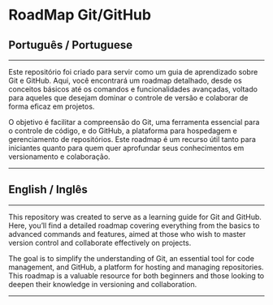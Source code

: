 # RoadMap Git/GitHub

## Português / Portuguese
<hr></hr>

Este repositório foi criado para servir como um guia de aprendizado sobre Git e GitHub. Aqui, você encontrará um roadmap detalhado, desde os conceitos básicos até os comandos e funcionalidades avançadas, voltado para aqueles que desejam dominar o controle de versão e colaborar de forma eficaz em projetos.

O objetivo é facilitar a compreensão do Git, uma ferramenta essencial para o controle de código, e do GitHub, a plataforma para hospedagem e gerenciamento de repositórios. Este roadmap é um recurso útil tanto para iniciantes quanto para quem quer aprofundar seus conhecimentos em versionamento e colaboração.

<hr></hr>

## English / Inglês

<hr></hr>

This repository was created to serve as a learning guide for Git and GitHub. Here, you’ll find a detailed roadmap covering everything from the basics to advanced commands and features, aimed at those who wish to master version control and collaborate effectively on projects.

The goal is to simplify the understanding of Git, an essential tool for code management, and GitHub, a platform for hosting and managing repositories. This roadmap is a valuable resource for both beginners and those looking to deepen their knowledge in versioning and collaboration.

<hr></hr>

